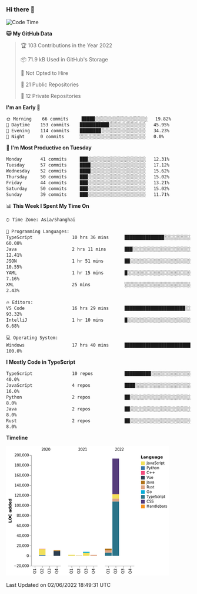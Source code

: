 ### Hi there 👋

<!--START_SECTION:waka-->
![Code Time](http://img.shields.io/badge/Code%20Time-0%20secs-blue)

**🐱 My GitHub Data** 

> 🏆 103 Contributions in the Year 2022
 > 
> 📦 71.9 kB Used in GitHub's Storage 
 > 
> 🚫 Not Opted to Hire
 > 
> 📜 21 Public Repositories 
 > 
> 🔑 12 Private Repositories  
 > 
**I'm an Early 🐤** 

```text
🌞 Morning    66 commits     █████░░░░░░░░░░░░░░░░░░░░   19.82% 
🌆 Daytime    153 commits    ███████████░░░░░░░░░░░░░░   45.95% 
🌃 Evening    114 commits    ████████░░░░░░░░░░░░░░░░░   34.23% 
🌙 Night      0 commits      ░░░░░░░░░░░░░░░░░░░░░░░░░   0.0%

```
📅 **I'm Most Productive on Tuesday** 

```text
Monday       41 commits     ███░░░░░░░░░░░░░░░░░░░░░░   12.31% 
Tuesday      57 commits     ████░░░░░░░░░░░░░░░░░░░░░   17.12% 
Wednesday    52 commits     ████░░░░░░░░░░░░░░░░░░░░░   15.62% 
Thursday     50 commits     ███░░░░░░░░░░░░░░░░░░░░░░   15.02% 
Friday       44 commits     ███░░░░░░░░░░░░░░░░░░░░░░   13.21% 
Saturday     50 commits     ███░░░░░░░░░░░░░░░░░░░░░░   15.02% 
Sunday       39 commits     ███░░░░░░░░░░░░░░░░░░░░░░   11.71%

```


📊 **This Week I Spent My Time On** 

```text
⌚︎ Time Zone: Asia/Shanghai

💬 Programming Languages: 
TypeScript               10 hrs 36 mins      ███████████████░░░░░░░░░░   60.08% 
Java                     2 hrs 11 mins       ███░░░░░░░░░░░░░░░░░░░░░░   12.41% 
JSON                     1 hr 51 mins        ██░░░░░░░░░░░░░░░░░░░░░░░   10.55% 
YAML                     1 hr 15 mins        █░░░░░░░░░░░░░░░░░░░░░░░░   7.16% 
XML                      25 mins             ░░░░░░░░░░░░░░░░░░░░░░░░░   2.43%

🔥 Editors: 
VS Code                  16 hrs 29 mins      ███████████████████████░░   93.32% 
IntelliJ                 1 hr 10 mins        █░░░░░░░░░░░░░░░░░░░░░░░░   6.68%

💻 Operating System: 
Windows                  17 hrs 40 mins      █████████████████████████   100.0%

```

**I Mostly Code in TypeScript** 

```text
TypeScript               10 repos            ██████████░░░░░░░░░░░░░░░   40.0% 
JavaScript               4 repos             ████░░░░░░░░░░░░░░░░░░░░░   16.0% 
Python                   2 repos             ██░░░░░░░░░░░░░░░░░░░░░░░   8.0% 
Java                     2 repos             ██░░░░░░░░░░░░░░░░░░░░░░░   8.0% 
Rust                     2 repos             ██░░░░░░░░░░░░░░░░░░░░░░░   8.0%

```


**Timeline**

![Chart not found](https://raw.githubusercontent.com/rexcape/rexcape/main/charts/bar_graph.png) 


 Last Updated on 02/06/2022 18:49:31 UTC
<!--END_SECTION:waka-->

<!--
**rexcape/rexcape** is a ✨ _special_ ✨ repository because its `README.md` (this file) appears on your GitHub profile.

Here are some ideas to get you started:

- 🔭 I’m currently working on ...
- 🌱 I’m currently learning ...
- 👯 I’m looking to collaborate on ...
- 🤔 I’m looking for help with ...
- 💬 Ask me about ...
- 📫 How to reach me: ...
- 😄 Pronouns: ...
- ⚡ Fun fact: ...
-->
